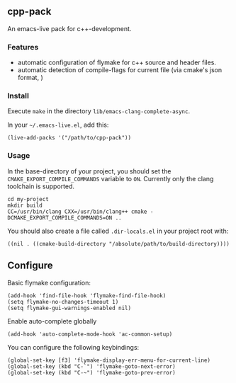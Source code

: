 ## cpp-pack

An emacs-live pack for c++-development.

### Features

 * automatic configuration of flymake for c++ source and header files.
 * automatic detection of compile-flags for current file (via cmake's json format, )

### Install

Execute `make` in the directory `lib/emacs-clang-complete-async`.

In your `~/.emacs-live.el`, add this:

    (live-add-packs '("/path/to/cpp-pack"))

### Usage

In the base-directory of your project, you should set the
`CMAKE_EXPORT_COMPILE_COMMANDS` variable to `ON`. Currently only the
clang toolchain is supported.

    cd my-project
    mkdir build
    CC=/usr/bin/clang CXX=/usr/bin/clang++ cmake -DCMAKE_EXPORT_COMPILE_COMMANDS=ON ..

You should also create a file called `.dir-locals.el` in your project root with:

    ((nil . ((cmake-build-directory "/absolute/path/to/build-directory))))

## Configure

Basic flymake configuration:

    (add-hook 'find-file-hook 'flymake-find-file-hook)
    (setq flymake-no-changes-timeout 1)
    (setq flymake-gui-warnings-enabled nil)

Enable auto-complete globally

    (add-hook 'auto-complete-mode-hook 'ac-common-setup)

You can configure the following keybindings:

    (global-set-key [f3] 'flymake-display-err-menu-for-current-line)
    (global-set-key (kbd "C-`") 'flymake-goto-next-error)
    (global-set-key (kbd "C-~") 'flymake-goto-prev-error)

